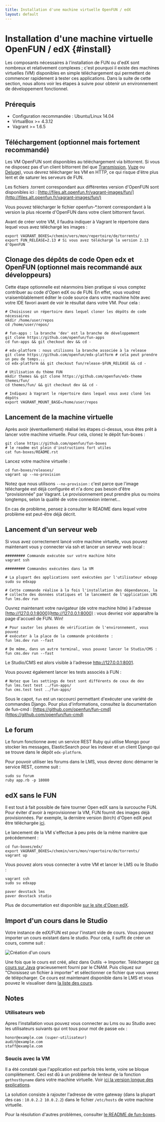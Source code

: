 ```yaml
---
title: Installation d'une machine virtuelle OpenFUN / edX
layout: default
---
```


# Installation d'une machine virtuelle OpenFUN / edX {#install}

Les composants nécessaires à l'installation de FUN ou d'edX sont nombreux et
relativement complexes ; c'est pourquoi il existe des machines virtuelles (VM)
disponibles en simple téléchargement qui permettent de commencer rapidement à
tester ces applications. Dans la suite de cette section, nous allons voir les
étapes à suivre pour obtenir un environnement de développement fonctionnel.

## Prérequis

- Configuration recommandée : Ubuntu/Linux 14.04
- VirtualBox >= 4.3.12
- Vagrant >= 1.6.5

## Téléchargement (optionnel mais fortement recommandé)

Les VM OpenFUN sont disponibles au téléchargement via bittorrent. Si vous ne
disposez pas d'un client bittorrent (tel que
[Transmission](http://www.transmissionbt.com/), [Vuze](http://www.vuze.com/) ou
[Deluge](http://deluge-torrent.org/)),
vous devrez télécharger les VM en HTTP, ce qui risque d'être plus lent et de
saturer les serveurs de FUN.

Les fichiers .torrent correspondant aux différentes version d'OpenFUN sont
disponibles ici : [http://files.alt.openfun.fr/vagrant-images/fun/](http://files.alt.openfun.fr/vagrant-images/fun/)

Vous pouvez télécharger le fichier openfun-\*.torrent correspondant à la
version la plus récente d'OpenFUN dans votre client bittorrent favori.

Avant de créer votre VM, il faudra indiquer à Vagrant le répertoire dans lequel vous avez téléchargé les images :

    export VAGRANT_BOXES=/chemin/vers/mon/repertoire/de/torrents/
    export FUN_RELEASE=2.13 # Si vous avez téléchargé la version 2.13 d'OpenFUN

## Clonage des dépôts de code Open edx et OpenFUN (optionnel mais recommandé aux développeurs)

Cette étape optionnelle est néanmoins bien pratique si vous comptez contribuer
au code d'Open edX ou de FUN. En effet, vous voudrez vraisemblablement éditer
le code source dans votre machine hôte avec votre IDE favori avant de voir le
résultat dans votre VM. Pour cela :

    # Choisissez un répertoire dans lequel cloner les dépôts de code nécessaires
    mkdir /home/user/repos
    cd /home/user/repos/

    # fun-apps : la branche 'dev' est la branche de développement
    git clone https://github.com/openfun/fun-apps
    cd fun-apps && git checkout dev && cd -
    
    # edx-platform : nous utilisons la branche associée à la release
    git clone https://github.com/openfun/edx-platform # cela peut prendre un peu de temps...
    cd edx-platform && git checkout fun/release-$FUN_RELEASE && cd -
    
    # Utilisation du thème FUN
    mkdir themes && git clone https://github.com/openfun/edx-theme themes/fun/
    cd themes/fun/ && git checkout dev && cd -
    
    # Indiquez à Vagrant le répertoire dans lequel vous avez cloné les dépôts
    export VAGRANT_MOUNT_BASE=/home/user/repos

## Lancement de la machine virtuelle

Après avoir (éventuellement) réalisé les étapes ci-dessus, vous êtes prêt à
lancer votre machine virtuelle.  Pour cela, clonez le dépôt fun-boxes :

    git clone https://github.com/openfun/fun-boxes
    # le readme est plein d'instructions fort utiles
    cat fun-boxes/README.rst

Lancez votre machine virtuelle :

    cd fun-boxes/releases/
    vagrant up --no-provision 

Notez que nous utilisons `--no-provision` : c'est parce que l'image téléchargée
est déjà configurée et n'a donc pas besoin d'être "provisionnée" par Vagrant.
Le provisionnement peut prendre plus ou moins longtemps, selon la qualité de
votre connexion internet...

En cas de problème, pensez à consulter le README dans lequel votre problème est
peut-être déjà décrit.

## Lancement d'un serveur web

Si vous avez correctement lancé votre machine virtuelle, vous pouvez maintenant
vous y connecter via ssh et lancer un serveur web local :


    ######### Commande exécutée sur votre machine hôte
    vagrant ssh

    ######### Commandes exécutées dans la VM
    
    # La plupart des applications sont exécutées par l'utilisateur edxapp
    sudo su edxapp

    # Cette commande réalise à la fois l'installation des dépendances, la
    # collecte des données statiques et le lancement de l'application LMS
    fun lms.dev run

Ouvrez maintenant votre navigateur (de votre machine hôte) à l'adresse
[http://127.0.0.1:8000](http://127.0.0.1:8000) : vous devriez voir apparaître la page d'accueil de FUN.
Win!

    # Pour sauter les phases de vérification de l'environnement, vous pouvez
    # exécuter à la place de la commande précédente :
    fun lms.dev run --fast

    # De même, dans un autre terminal, vous pouvez lancer le Studio/CMS :
    fun cms.dev run --fast

Le Studio/CMS est alors visible à l'adresse http://127.0.0.1:8001.

Vous pouvez également lancer les tests associés à FUN :

    # Notez que les settings de test sont différents de ceux de dev
    fun lms.test test ../fun-apps/
    fun cms.test test ../fun-apps/

Sous le capot, `fun` est un raccourci permettant d'exécuter une variété de
commandes Django. Pour plus d'informations, consultez la documentation de
fun-cmd :
[https://github.com/openfun/fun-cmd](https://github.com/openfun/fun-cmd)

## Le forum

Le forum fonctionne avec un service REST Ruby qui utilise Mongo pour stocker
les messages, ElasticSearch pour les indexer et un client Django qui se trouve
dans le dépôt `edx-platform`.

Pour pouvoir utiliser les forums dans le LMS, vous devrez donc démarrer le
service REST, comme suit :

    sudo su forum
    ruby app.rb -p 18080

## edX sans le FUN

Il est tout à fait possible de faire tourner Open edX sans la surcouche FUN. Pour éviter d'avoir à reprovisionner la VM, FUN fournit des images déjà provisionnées. Par exemple, la dernière version (birch) d'Open edX peut être téléchargée [ici](http://files.alt.openfun.fr/vagrant-images/edx/).

Le lancement de la VM s'effectue à peu près de la même manière que précédemment :

    cd fun-boxes/edx/
    export VAGRANT_BOXES=/chemin/vers/mon/repertoire/de/torrents/
    vagrant up

Vous pouvez alors vous connecter à votre VM et lancer le LMS ou le Studio :

    vagrant ssh
    sudo su edxapp

    paver devstack lms
    paver devstack studio

Plus de documentation est disponible [sur le site d'Open edX](https://github.com/edx/configuration/wiki/edX-Developer-Stack).

## Import d'un cours dans le Studio

Votre instance de edX/FUN est pour l'instant vide de cours. Vous pouvez importer un cours existant dans le studio. Pour cela, il suffit de créer un cours, comme suit :

![Création d'un cours](static/img/import_course.png)

Une fois que le cours est créé, allez dans Outils -> Importer. Téléchargez [ce
cours sur
Java](http://files.alt.openfun.fr/courses/CNAM%20Ecrivez%20votre%20premier%20cours%20en%20Java.tar.gz)
gracieusement fourni par le CNAM. Puis cliquez sur "Choisissez un fichier à
importer" et sélectionner ce fichier que vous venez de télépcharger. Ce cours
est maintenant disponible dans le LMS et vous pouvez le visualiser dans [la
liste des cours](http://127.0.0.1:8000/cours/).

## Notes

### Utilisateurs web

Apres l'installation vous pouvez vous connecter au Lms ou au Studio avec les utilisateurs suivants qui ont tous pour mot de passe `edx` :

    honor@example.com (super-utilisateur)
    audit@example.com
    staff@example.com

### Soucis avec la VM

Il a été constaté que l'application est parfois très lente, voire se bloque
complètement. Ceci est dû à un problème de lenteur de la fonction
`gethostbyname` dans votre machine virtuelle. Voir [ici la version longue des
explications](http://stackoverflow.com/questions/28562968/django-1-4-18-dev-server-slow-to-respond-under-virtualbox/30356662#30356662).

La solution consiste à rajouter l'adresse de votre gateway (dans la plupart des
cas : `10.0.2.2 10.0.2.2`) dans le fichier `/etc/hosts` de votre machine
virtuelle.

Pour la résolution d'autres problèmes, consulter [le README de fun-boxes](https://github.com/openfun/fun-boxes).
